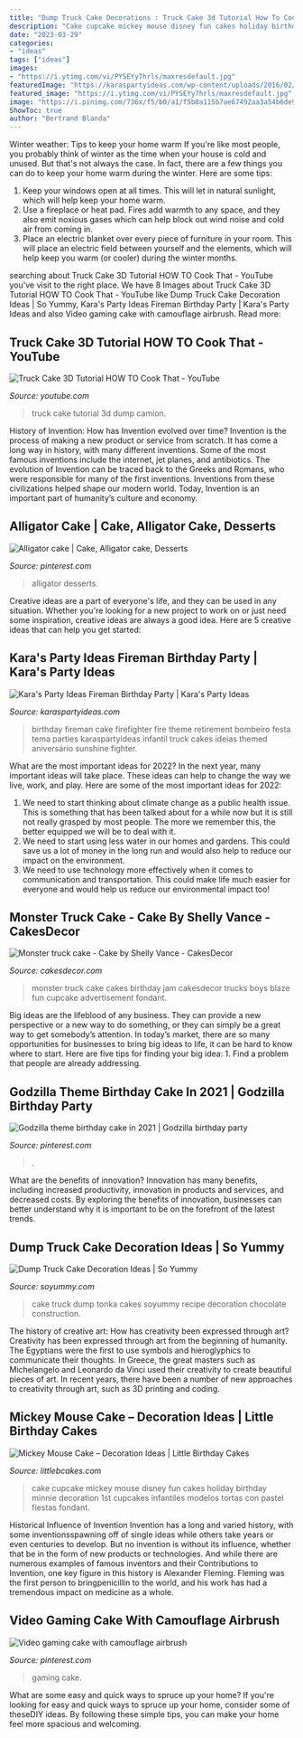 ```yaml
---
title: "Dump Truck Cake Decorations : Truck Cake 3d Tutorial How To Cook That"
description: "Cake cupcake mickey mouse disney fun cakes holiday birthday minnie decoration 1st cupcakes infantiles modelos tortas con pastel fiestas fondant"
date: "2023-03-29"
categories:
- "ideas"
tags: ["ideas"]
images:
- "https://i.ytimg.com/vi/PYSEYy7hrls/maxresdefault.jpg"
featuredImage: "https://karaspartyideas.com/wp-content/uploads/2016/02/Fireman-Birthday-Party-via-Karas-Party-Ideas-KarasPartyIdeas.com-13.jpeg"
featured_image: "https://i.ytimg.com/vi/PYSEYy7hrls/maxresdefault.jpg"
image: "https://i.pinimg.com/736x/f5/b0/a1/f5b0a115b7ae67492aa3a54b6de91104.jpg"
ShowToc: true
author: "Bertrand Blanda"
---
```



Winter weather: Tips to keep your home warm
If you're like most people, you probably think of winter as the time when your house is cold and unused. But that's not always the case. In fact, there are a few things you can do to keep your home warm during the winter. Here are some tips:
1) Keep your windows open at all times. This will let in natural sunlight, which will help keep your home warm.
2) Use a fireplace or heat pad. Fires add warmth to any space, and they also emit noxious gases which can help block out wind noise and cold air from coming in.
3) Place an electric blanket over every piece of furniture in your room. This will place an electric field between yourself and the elements, which will help keep you warm (or cooler) during the winter months.

	

		
searching about Truck Cake 3D Tutorial HOW TO Cook That - YouTube you've visit to the right place. We have 8 Images about Truck Cake 3D Tutorial HOW TO Cook That - YouTube like Dump Truck Cake Decoration Ideas | So Yummy, Kara&#039;s Party Ideas Fireman Birthday Party | Kara&#039;s Party Ideas and also Video gaming cake with camouflage airbrush. Read more:
		
    
## Truck Cake 3D Tutorial HOW TO Cook That - YouTube

<img loading=lazy src="https://i.ytimg.com/vi/PYSEYy7hrls/maxresdefault.jpg" onerror="this.onerror=null;this.src='https://tse2.mm.bing.net/th?id=OIP.ywsaoxzOhiYEAwtGU3tNYAHaEK&amp;pid=15.1';" alt="Truck Cake 3D Tutorial HOW TO Cook That - YouTube">

_Source: youtube.com_

>truck cake tutorial 3d dump camion. 

	

History of Invention: How has Invention evolved over time?
Invention is the process of making a new product or service from scratch. It has come a long way in history, with many different inventions. Some of the most famous inventions include the internet, jet planes, and antibiotics. The evolution of Invention can be traced back to the Greeks and Romans, who were responsible for many of the first inventions. Inventions from these civilizations helped shape our modern world. Today, Invention is an important part of humanity’s culture and economy.

    
## Alligator Cake | Cake, Alligator Cake, Desserts

<img loading=lazy src="https://i.pinimg.com/originals/6d/0b/f0/6d0bf01957138057360f2b14195e7cc1.jpg" onerror="this.onerror=null;this.src='https://tse4.mm.bing.net/th?id=OIP.qRffij22N5R_B3P4FM29OwHaJ4&amp;pid=15.1';" alt="Alligator cake | Cake, Alligator cake, Desserts">

_Source: pinterest.com_

>alligator desserts. 

	

Creative ideas are a part of everyone's life, and they can be used in any situation. Whether you're looking for a new project to work on or just need some inspiration, creative ideas are always a good idea. Here are 5 creative ideas that can help you get started: 

    
## Kara&#039;s Party Ideas Fireman Birthday Party | Kara&#039;s Party Ideas

<img loading=lazy src="https://karaspartyideas.com/wp-content/uploads/2016/02/Fireman-Birthday-Party-via-Karas-Party-Ideas-KarasPartyIdeas.com-13.jpeg" onerror="this.onerror=null;this.src='https://tse4.mm.bing.net/th?id=OIP.mcTENFI75vWSGI6gCipDKwHaLH&amp;pid=15.1';" alt="Kara&#039;s Party Ideas Fireman Birthday Party | Kara&#039;s Party Ideas">

_Source: karaspartyideas.com_

>birthday fireman cake firefighter fire theme retirement bombeiro festa tema parties karaspartyideas infantil truck cakes ideias themed aniversário sunshine fighter. 

	

What are the most important ideas for 2022?
In the next year, many important ideas will take place. These ideas can help to change the way we live, work, and play. Here are some of the most important ideas for 2022:
1. We need to start thinking about climate change as a public health issue. This is something that has been talked about for a while now but it is still not really grasped by most people. The more we remember this, the better equipped we will be to deal with it.
2. We need to start using less water in our homes and gardens. This could save us a lot of money in the long run and would also help to reduce our impact on the environment.
3. We need to use technology more effectively when it comes to communication and transportation. This could make life much easier for everyone and would help us reduce our environmental impact too!

    
## Monster Truck Cake - Cake By Shelly Vance - CakesDecor

<img loading=lazy src="https://pic.cakesdecor.com/m/ugvioszbovdkya2hkpov.jpg" onerror="this.onerror=null;this.src='https://tse1.mm.bing.net/th?id=OIP.GLNtGy9Yd6JiCg3WFEoSawHaJ6&amp;pid=15.1';" alt="Monster truck cake - Cake by Shelly Vance - CakesDecor">

_Source: cakesdecor.com_

>monster truck cake cakes birthday jam cakesdecor trucks boys blaze fun cupcake advertisement fondant. 

	

Big ideas are the lifeblood of any business. They can provide a new perspective or a new way to do something, or they can simply be a great way to get somebody’s attention. In today’s market, there are so many opportunities for businesses to bring big ideas to life, it can be hard to know where to start. Here are five tips for finding your big idea: 1. Find a problem that people are already addressing.

    
## Godzilla Theme Birthday Cake In 2021 | Godzilla Birthday Party

<img loading=lazy src="https://i.pinimg.com/736x/f5/b0/a1/f5b0a115b7ae67492aa3a54b6de91104.jpg" onerror="this.onerror=null;this.src='https://tse3.mm.bing.net/th?id=OIP.9jeXy-9zrntqvlxf6xARJgHaJ3&amp;pid=15.1';" alt="Godzilla theme birthday cake in 2021 | Godzilla birthday party">

_Source: pinterest.com_

>. 

	

What are the benefits of innovation?
Innovation has many benefits, including increased productivity, innovation in products and services, and decreased costs. By exploring the benefits of innovation, businesses can better understand why it is important to be on the forefront of the latest trends.

    
## Dump Truck Cake Decoration Ideas | So Yummy

<img loading=lazy src="https://soyummy.com/wp-content/uploads/2019/01/Childrens-Cakes-V6-Slower-Opener.mp4.00_01_04_22.Still002.jpg" onerror="this.onerror=null;this.src='https://tse3.mm.bing.net/th?id=OIP.Fgzg_r2WvfSISO0Eukq6fAHaHa&amp;pid=15.1';" alt="Dump Truck Cake Decoration Ideas | So Yummy">

_Source: soyummy.com_

>cake truck dump tonka cakes soyummy recipe decoration chocolate construction. 

	

The history of creative art: How has creativity been expressed through art?
Creativity has been expressed through art from the beginning of humanity. The Egyptians were the first to use symbols and hieroglyphics to communicate their thoughts. In Greece, the great masters such as Michelangelo and Leonardo da Vinci used their creativity to create beautiful pieces of art. In recent years, there have been a number of new approaches to creativity through art, such as 3D printing and coding.

    
## Mickey Mouse Cake – Decoration Ideas | Little Birthday Cakes

<img loading=lazy src="http://www.littlebcakes.com/wp-content/uploads/2013/08/Mickey-Mouse-Cupcake-Cake.jpg" onerror="this.onerror=null;this.src='https://tse2.mm.bing.net/th?id=OIP.Zw9GrE4WE7eOw0Gj-Q1xfAHaFj&amp;pid=15.1';" alt="Mickey Mouse Cake – Decoration Ideas | Little Birthday Cakes">

_Source: littlebcakes.com_

>cake cupcake mickey mouse disney fun cakes holiday birthday minnie decoration 1st cupcakes infantiles modelos tortas con pastel fiestas fondant. 

	

Historical Influence of Invention
Invention has a long and varied history, with some inventionsspawning off of single ideas while others take years or even centuries to develop. But no invention is without its influence, whether that be in the form of new products or technologies. And while there are numerous examples of famous inventors and their Contributions to Invention, one key figure in this history is Alexander Fleming. Fleming was the first person to bringpenicillin to the world, and his work has had a tremendous impact on medicine as a whole.

    
## Video Gaming Cake With Camouflage Airbrush

<img loading=lazy src="https://i.pinimg.com/736x/7e/44/8b/7e448b1d3c1087ac83f3196636ef2491--camouflage-gaming.jpg" onerror="this.onerror=null;this.src='https://tse3.mm.bing.net/th?id=OIP.9f7fQKknNrsU4q972f4Y5AHaJ3&amp;pid=15.1';" alt="Video gaming cake with camouflage airbrush">

_Source: pinterest.com_

>gaming cake. 

	

What are some easy and quick ways to spruce up your home?
If you're looking for easy and quick ways to spruce up your home, consider some of theseDIY ideas. By following these simple tips, you can make your home feel more spacious and welcoming.


